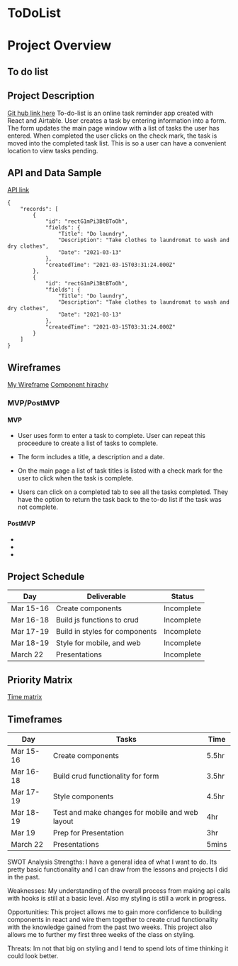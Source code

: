 # ToDoList
# Project Overview

## To do list


## Project Description
[Git hub link here]()
To-do-list is an online task reminder app created with React and Airtable. User creates a task by entering information into a form. The form updates the main page window with a list of tasks the user has entered.  When completed the user clicks on the check mark, the task is moved into the completed task list. This is so a user can have a convenient location to view tasks pending. 

## API and Data Sample
[API link](https://airtable.com/shrYCK6L2UdIMt6nq)



```
{
    "records": [
        {
            "id": "rectG1mPi3BtBToOh",
            "fields": {
                "Title": "Do laundry",
                "Description": "Take clothes to laundromat to wash and dry clothes",
                "Date": "2021-03-13"
            },
            "createdTime": "2021-03-15T03:31:24.000Z"
        },
        {
            "id": "rectG1mPi3BtBToOh",
            "fields": {
                "Title": "Do laundry",
                "Description": "Take clothes to laundromat to wash and dry clothes",
                "Date": "2021-03-13"
            },
            "createdTime": "2021-03-15T03:31:24.000Z"
        }
    ]
}
 ```
## Wireframes

[My Wireframe](https://imgur.com/wFd71Bg)
[Component hirachy](https://drive.google.com/file/d/1IEkD7h0vRBIGHQS17wyTWLPjC0pKb7Zi/view)
### MVP/PostMVP
#### MVP 
-  User uses form to enter a task to complete. User can repeat this proceedure to create a list of tasks to complete. 
-  The form includes a title, a description and a date. 
-  On the main page a list of task titles is listed with a check mark for the user to click when the task is complete.

-  Users can click on a completed tab to see all the tasks completed. They have the option to return the task back to the  to-do list if the task was not complete.



#### PostMVP  

-  
 
-  
  
-  

## Project Schedule

|  Day | Deliverable | Status
|---|---| ---|
|Mar 15-16| Create components | Incomplete
|Mar 16-18| Build js functions to crud | Incomplete
|Mar 17-19| Build in styles for components| Incomplete
|Mar 18-19| Style for mobile, and web | Incomplete
|March 22| Presentations | Incomplete

## Priority Matrix

[Time matrix]()

## Timeframes

|  Day | Tasks | Time
|---|---| ---|
|Mar 15-16| Create components | 5.5hr
|Mar 16-18| Build crud functionality for form | 3.5hr
|Mar 17-19| Style components  | 4.5hr
|Mar 18-19| Test and make changes for mobile and web layout | 4hr
|Mar 19|Prep for Presentation| 3hr
|March 22| Presentations | 5mins



SWOT Analysis
Strengths:
I have a general idea of what I want to do. Its pretty basic functionality and I can draw from the lessons and projects I did in the past.

Weaknesses:
My understanding of the overall process from making api calls with hooks is still at a basic level. Also my styling is still a work in progress.

Opportunities:
This project allows me to gain more confidence to building components in react and wire them together to create crud functionality with the knowledge gained from the past two weeks. This project also allows me to further my first three weeks of the class on styling.

Threats:
Im not that big on styling and I tend to spend lots of time thinking it could look better. 
